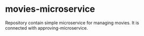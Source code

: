 # movies-microservice
Repository contain simple microservice for managing movies. It is connected with approving-microservice.

